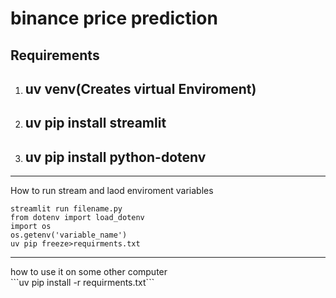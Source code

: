 # binance price prediction  
## Requirements
1. ## uv venv(Creates virtual Enviroment)
2. ## uv pip install streamlit
3. ## uv pip install python-dotenv
<hr> How to run stream and laod enviroment variables

```streamlit run filename.py ```
<br>```from dotenv import load_dotenv```
<br>```import os```
<br>```os.getenv('variable_name')```
<br>```uv pip freeze>requirments.txt```
<hr> how to use it on some other computer 
<br>```uv pip install -r requirments.txt```



